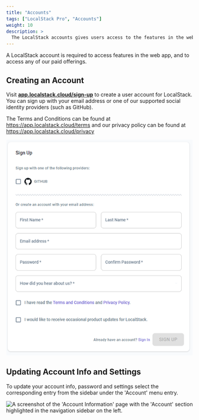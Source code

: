 ```yaml
---
title: "Accounts"
tags: ["LocalStack Pro", "Accounts"]
weight: 10
description: >
  The LocalStack accounts gives users access to the features in the web app like the resource browser, Stack Insight, Cloud pods, extensions and more.
---
```


A LocalStack account is required to access features in the web app, and to access any of our paid offerings.

## Creating an Account
Visit [**app.localstack.cloud/sign-up**](https://app.localstack.cloud/sign-up) to create a user account for LocalStack.
You can sign up with your email address or one of our supported social identity providers (such as GitHub).

The Terms and Conditions can be found at <a href="https://app.localstack.cloud/terms" target="_blank">https://app.localstack.cloud/terms</a> and our privacy policy can be found at <a href="https://app.localstack.cloud/privacy" target="_blank">https://app.localstack.cloud/privacy</a>

<img src="signup.PNG" width="550px" alt="A screenshot of the sign up form" title="Sign-up form">


## Updating Account Info and Settings
To update your account info, password and settings select the corresponding entry from the sidebar under the 'Account' menu entry.

<img src="account.png" alt="A screenshot of the 'Account Information' page with the 'Account' section highlighted in the navigation sidebar on the left." title="Account Settings" width="900">
